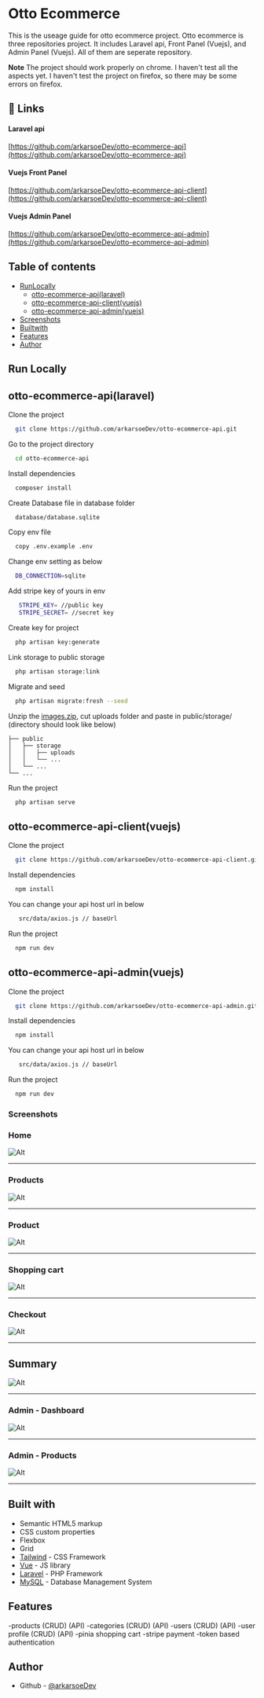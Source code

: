 # Otto Ecommerce

This is the useage guide for otto ecommerce project. Otto ecommerce is three repositories project.
It includes Laravel api, Front Panel (Vuejs), and Admin Panel (Vuejs). All of them are seperate repository.

**Note**
The project should work properly on chrome. I haven't test all the aspects yet.
I haven't test the project on firefox, so there may be some errors on firefox.

## 🔗 Links

#### Laravel api
[https://github.com/arkarsoeDev/otto-ecommerce-api](https://github.com/arkarsoeDev/otto-ecommerce-api)
#### Vuejs Front Panel
[https://github.com/arkarsoeDev/otto-ecommerce-api-client](https://github.com/arkarsoeDev/otto-ecommerce-api-client)
#### Vuejs Admin Panel
[https://github.com/arkarsoeDev/otto-ecommerce-api-admin](https://github.com/arkarsoeDev/otto-ecommerce-api-admin)

## Table of contents

- [RunLocally](#run-locally)
   - [otto-ecommerce-api(laravel)](#otto-ecommerce-apilaravel)
   - [otto-ecommerce-api-client(vuejs)](#otto-ecommerce-api-clientvuejs)
   - [otto-ecommerce-api-admin(vuejs)](#otto-ecommerce-api-adminvuejs)
- [Screenshots](#screenshots)
- [Builtwith](#built-with)
- [Features](#features)
- [Author](#author)

## Run Locally

## otto-ecommerce-api(laravel)

Clone the project

```bash
  git clone https://github.com/arkarsoeDev/otto-ecommerce-api.git
```

Go to the project directory

```bash
  cd otto-ecommerce-api
```

Install dependencies

```bash
  composer install
```

Create Database file in database folder

```bash
  database/database.sqlite
```

Copy env file

```bash
  copy .env.example .env
```

Change env setting as below

```bash
  DB_CONNECTION=sqlite
```

Add stripe key of yours in env

```bash
   STRIPE_KEY= //public key
   STRIPE_SECRET= //secret key
```

Create key for project

```bash
  php artisan key:generate
```

Link storage to public storage

```bash
  php artisan storage:link
```

Migrate and seed

```bash
  php artisan migrate:fresh --seed
```

Unzip the [images.zip](https://github.com/arkarsoeDev/images/tree/main/otto-ecommerce), cut uploads folder and paste in public/storage/
(directory should look like below)

```
├── public
│   ├── storage             
│   │   ├── uploads
│   │   └── ...
│   └── ...
└── ...
```

Run the project

```bash
  php artisan serve
```

## otto-ecommerce-api-client(vuejs)

Clone the project

```bash
  git clone https://github.com/arkarsoeDev/otto-ecommerce-api-client.git
```

Install dependencies

```bash
  npm install
```

You can change your api host url in below

```bash
   src/data/axios.js // baseUrl
```

Run the project

```bash
  npm run dev
```

## otto-ecommerce-api-admin(vuejs)

Clone the project

```bash
  git clone https://github.com/arkarsoeDev/otto-ecommerce-api-admin.git
```

Install dependencies

```bash
  npm install
```

You can change your api host url in below

```bash
   src/data/axios.js // baseUrl
```

Run the project

```bash
  npm run dev
```

### Screenshots

### Home

![Alt](/screenshots/front-home.png "Home")

_______________________________________________________________

### Products

![Alt](/screenshots/front-products.png "Products")

_______________________________________________________________

### Product

![Alt](/screenshots/front-product.png "Product")

_______________________________________________________________


### Shopping cart

![Alt](/screenshots/front-shopping-cart.png "Shopping cart")

_______________________________________________________________

### Checkout

![Alt](/screenshots/front-checkout.png "Checkout")

_______________________________________________________________

## Summary

![Alt](/screenshots/front-summary.png "Summary")

_______________________________________________________________

### Admin - Dashboard

![Alt](/screenshots/admin-dashboard.png "Admin - Dashboard")

_______________________________________________________________

### Admin - Products

![Alt](/screenshots/admin-products.png "Admin - Products")

_______________________________________________________________

## Built with

- Semantic HTML5 markup
- CSS custom properties
- Flexbox
- Grid
- [Tailwind](https://tailwindcss.com/) - CSS Framework
- [Vue](https://vuejs.org/) - JS library
- [Laravel](https://laravel.com/) - PHP Framework
- [MySQL](https://www.mysql.com/) - Database Management System

## Features

-products (CRUD) (API)
-categories (CRUD) (API)
-users (CRUD) (API)
-user profile (CRUD) (API)
-pinia shopping cart
-stripe payment
-token based authentication

## Author

- Github - [@arkarsoeDev](https://github.com/arkarsoeDev)